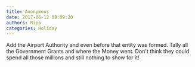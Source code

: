```yaml
---
title: Anonymous
date: 2017-06-12 08:09:20
authors: Ripp
categories: Holiday
---
```


 Add the Airport Authority and even before that entity was formed. Tally all the Government Grants and where the Money went. 
Don't think they could spend all those millions and still nothing to show for it!